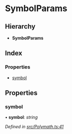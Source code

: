 # SymbolParams

## Hierarchy

* **SymbolParams**

## Index

### Properties

* [symbol](../interfaces/_polymath_.symbolparams.md#symbol)

## Properties

### symbol

• **symbol**: _string_

_Defined in_ [_src/Polymath.ts:41_](https://github.com/PolymathNetwork/polymath-sdk/blob/e8bbc1e/src/Polymath.ts#L41)

